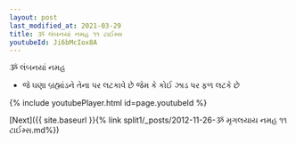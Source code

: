 ```yaml
---
layout: post
last_modified_at: 2021-03-29
title: ૐ લંબનયાં નમહ ૧૧ ટાઈમ્સ
youtubeId: Ji6bMcIox8A
---
```

 
 
 ૐ લંબનયાં નમહ  
 
 -  જે ઘણા બ્રહ્માંડને તેના પર લટકાવે છે જેમ કે કોઈ ઝાડ પર ફળ લટકે છે 
 
  
 
  
 
 
 
 
 
 


{% include youtubePlayer.html id=page.youtubeId %}
 
[Next]({{ site.baseurl }}{% link  split1/_posts/2012-11-26-ૐ મૃગલયાય નમહ ૧૧ ટાઈમ્સ.md%})
 
